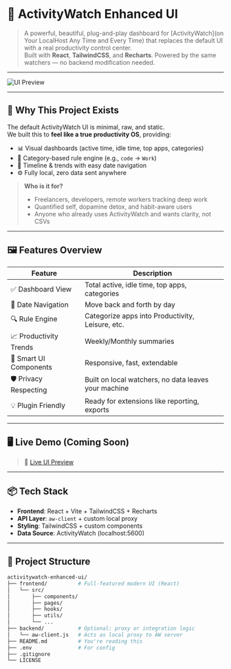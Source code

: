 # 🧠 ActivityWatch Enhanced UI

> A powerful, beautiful, plug-and-play dashboard for [ActivityWatch](on Your LocalHost Any Time and Every Time) that replaces the default UI with a real productivity control center.  
> Built with **React**, **TailwindCSS**, and **Recharts**. Powered by the same watchers — no backend modification needed.

---

![UI Preview](https://your-screenshot-url.com/preview.png) <!-- Add actual screenshot once ready -->

---

## 🎯 Why This Project Exists

The default ActivityWatch UI is minimal, raw, and static.  
We built this to **feel like a true productivity OS**, providing:

- 📊 Visual dashboards (active time, idle time, top apps, categories)
- 🎯 Category-based rule engine (e.g., `code` → `Work`)
- 📆 Timeline & trends with easy date navigation
- ⚙️ Fully local, zero data sent anywhere

> **Who is it for?**
> - Freelancers, developers, remote workers tracking deep work
> - Quantified self, dopamine detox, and habit-aware users
> - Anyone who already uses ActivityWatch and wants clarity, not CSVs

---

## 🖼️ Features Overview

| Feature                | Description |
|------------------------|-------------|
| ✅ Dashboard View      | Total active, idle time, top apps, categories |
| 📅 Date Navigation     | Move back and forth by day |
| 🔍 Rule Engine         | Categorize apps into Productivity, Leisure, etc. |
| 📈 Productivity Trends | Weekly/Monthly summaries |
| 🧠 Smart UI Components | Responsive, fast, extendable |
| 🛡️ Privacy Respecting  | Built on local watchers, no data leaves your machine |
| 💡 Plugin Friendly     | Ready for extensions like reporting, exports |

---

## 🖥️ Live Demo (Coming Soon)

<!-- Once hosted -->
> 🚀 [Live UI Preview](http://localhost:5601)

---

## 📦 Tech Stack

- **Frontend**: React + Vite + TailwindCSS + Recharts
- **API Layer**: `aw-client` + custom local proxy
- **Styling**: TailwindCSS + custom components
- **Data Source**: ActivityWatch (localhost:5600)

---

## 📁 Project Structure

```bash
activitywatch-enhanced-ui/
├── frontend/          # Full-featured modern UI (React)
│   └── src/
│       ├── components/
│       ├── pages/
│       ├── hooks/
│       ├── utils/
│       └── ...
├── backend/           # Optional: proxy or integration logic
│   └── aw-client.js   # Acts as local proxy to AW server
├── README.md          # You're reading this
├── .env               # For config
├── .gitignore
└── LICENSE

